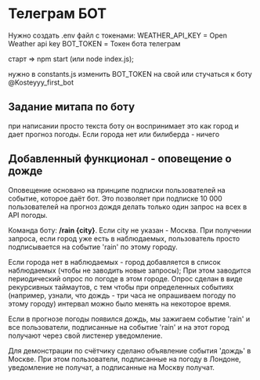 # Телеграм БОТ

Нужно создать .env файл с токенами:
WEATHER_API_KEY = Open Weather api key
BOT_TOKEN = Токен бота телеграм

старт => npm start (или node index.js);

нужно в constants.js изменить BOT_TOKEN на свой или стучаться к боту @Kosteyyy_first_bot

## Задание митапа по боту

при написании просто текста боту он воспринимает это как город и дает прогноз погоды. Если города нет или билиберда - ничего

## Добавленный функционал - оповещение о дожде

Оповещение основано на принципе подписки пользователей на событие, которое даёт бот.
Это позволяет при подписке 10 000 пользователей на прогноз дождя делать только один запрос на всех в API погоды.

Команда боту: **/rain {city}**. Если city не указан - Москва.
При получении запроса, если город уже есть в наблюдаемых, пользователь просто подписывается на событие 'rain' по этому городу.

Если города нет в наблюдаемых - город добавляется в список наблюдаемых (чтобы не заводить новые запросы);
При этом заводится периодический опрос по погоде в этом городе.
Опрос сделан в виде рекурсивных таймаутов, с тем чтобы при определенных событиях (например, узнали, что дождь - три часа не опрашиваем погоду по этому городу) интервал можно было менять на некоторое время.

Если в прогнозе погоды появился дождь, мы зажигаем событие 'rain' и все пользователи, подписанные на событие 'rain' и на этот город
получают через свой листенер уведомление.

Для демонстрации по счётчику сделано объявление события 'дождь' в Москве. При этом пользователи, подписанные на погоду в Лондоне, уведомление не получат, а подписанные на Москву получат.
